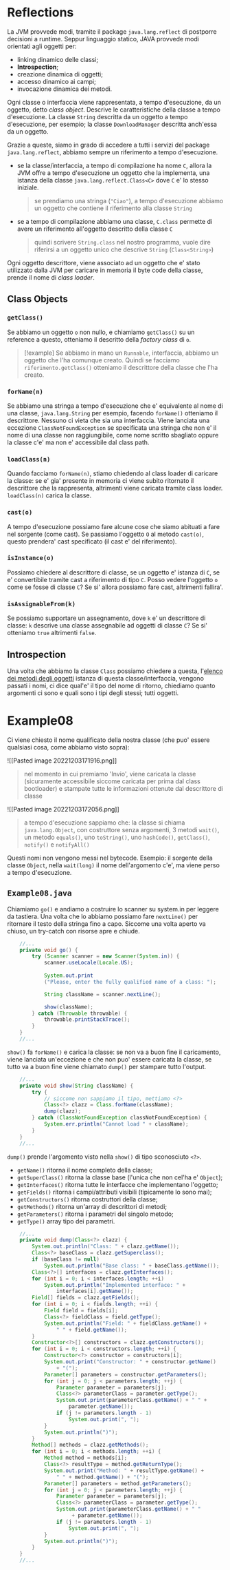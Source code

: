 ```toc
```
# Reflections
La JVM provvede modi, tramite il package `java.lang.reflect` di postporre decisioni a runtime. Seppur linguaggio statico, JAVA provvede modi orientati agli oggetti per:
- linking dinamico delle classi;
- **Introspection**;
- creazione dinamica di oggetti;
- accesso dinamico ai campi;
- invocazione dinamica dei metodi.

Ogni classe o interfaccia viene rappresentata, a tempo d'esecuzione, da un oggetto, detto *class object*. Descrive le caratteristiche della classe a tempo d'esecuzione. La classe `String` descritta da un oggetto a tempo d'esecuzione, per esempio; la classe `DownloadManager` descritta anch'essa da un oggetto.

Grazie a queste, siamo in grado di accedere a tutti i servizi del package `java.lang.reflect`, abbiamo sempre un riferimento a tempo d'esecuzione.
- se la classe/interfaccia, a tempo di compilazione ha nome `C`, allora la JVM offre a tempo d'esecuzione un oggetto che la implementa, una istanza della classe `java.lang.reflect.Class<C>` dove `C` e' lo stesso iniziale.
	> se prendiamo una stringa (`"Ciao"`), a tempo d'esecuzione abbiamo un oggetto che contiene il riferimento alla classe `String`
- se a tempo di compilazione abbiamo una classe, `C.class` permette di avere un riferimento all'oggetto descritto della classe `C`
	> quindi scrivere `String.class` nel nostro programma, vuole dire riferirsi a un oggetto unico che descrive `String` (`Class<String>`)

Ogni oggetto descrittore, viene associato ad un oggetto che e' stato utilizzato dalla JVM per caricare in memoria il byte code della classe, prende il nome di *class loader*.

## Class Objects
### `getClass()`
Se abbiamo un oggetto `o` non nullo, e chiamiamo `getClass()` su un reference a questo, otteniamo il descritto della *factory class* di `o`.
> [!example]
> Se abbiamo in mano un `Runnable`, interfaccia, abbiamo un oggetto che l'ha comunque creato. Quindi se facciamo `riferimento.getClass()` otteniamo il descrittore della classe che l'ha creato.

### `forName(n)`
Se abbiamo una stringa a tempo d'esecuzione che e' equivalente al nome di una classe, `java.lang.String` per esempio, facendo `forName()` otteniamo il descrittore. Nessuno ci vieta che sia una interfaccia.
Viene lanciata una eccezione `ClassNotFoundException` se specificata una stringa che non e' il nome di una classe non raggiungibile, come nome scritto sbagliato oppure la classe c'e' ma non e' accessibile dal class path.

### `loadClass(n)`
Quando facciamo `forName(n)`, stiamo chiedendo al class loader di caricare la classe: se e' gia' presente in memoria ci viene subito ritornato il descrittore che la rappresenta, altrimenti viene caricata tramite class loader.
`loadClass(n)` carica la classe.

### `cast(o)`
A tempo d'esecuzione possiamo fare alcune cose che siamo abituati a fare nel sorgente (come cast). Se passiamo l'oggetto `O` al metodo `cast(o)`, questo prendera' cast specificato (il cast e' del riferimento).

### `isInstance(o)`
Possiamo chiedere al descrittore di classe, se un oggetto e' istanza di `C`, se e' convertibile tramite cast a riferimento di tipo `C`.
Posso vedere l'oggetto `o` come se fosse di classe `C`?
Se si' allora possiamo fare cast, altrimenti fallira'.

### `isAssignableFrom(k)`
Se possiamo supportare un assegnamento, dove `k` e' un descrittore di classe: `k` descrive una classe assegnabile ad oggetti di classe `C`? Se si' otteniamo `true` altrimenti `false`.

## Introspection
Una volta che abbiamo la classe `Class` possiamo chiedere a questa, l'<u>elenco dei metodi degli oggetti</u> istanza di questa classe/interfaccia, vengono passati i nomi, ci dice qual'e' il tipo del nome di ritorno, chiediamo quanto argomenti ci sono e quali sono i tipi degli stessi; tutti oggetti.

# Example08
Ci viene chiesto il nome qualificato della nostra classe (che puo' essere qualsiasi cosa, come abbiamo visto sopra):

![[Pasted image 20221203171916.png]]
> nel momento in cui premiamo 'Invio', viene caricata la classe (sicuramente accessibile siccome caricata per prima dal class bootloader) e stampate tutte le informazioni ottenute dal descrittore di classe

![[Pasted image 20221203172056.png]]
> a tempo d'esecuzione sappiamo che:
>  la classe si chiama `java.lang.Object`, 
>  con costruttore senza argomenti, 
>  3 metodi `wait()`, 
>  un metodo `equals()`, 
>  uno `toString()`, 
>  uno `hashCode()`, 
>  `getClass()`, 
>  `notify()` e `notifyAll()`

Questi nomi non vengono messi nel bytecode.
Esempio: il sorgente della classe `Object`, nella `wait(long)` il nome dell'argomento c'e', ma viene perso a tempo d'esecuzione.

## `Example08.java`
Chiamiamo `go()` e andiamo a costruire lo scanner su system.in per leggere da tastiera. Una volta che lo abbiamo possiamo fare `nextLine()` per ritornare il testo della stringa fino a capo. Siccome una volta aperto va chiuso, un try-catch con risorse apre e chiude.
```java
	//...
	private void go() {
		try (Scanner scanner = new Scanner(System.in)) {
			scanner.useLocale(Locale.US);
			
			System.out.print
			("Please, enter the fully qualified name of a class: ");

			String className = scanner.nextLine();

			show(className);
		} catch (Throwable throwable) {
			throwable.printStackTrace();
		}
	}
	//...
```

`show()` fa `forName()` e carica la classe: se non va a buon fine il caricamento, viene lanciata un'eccezione e che non puo' essere caricata la classe, se tutto va a buon fine viene chiamato `dump()` per stampare tutto l'output.
```java
	//...
	private void show(String className) {
		try {
			// siccome non sappiamo il tipo, mettiamo <?>
			Class<?> clazz = Class.forName(className);
			dump(clazz);
		} catch (ClassNotFoundException classNotFoundException) {
			System.err.println("Cannot load " + className);
		}
	}
	//...
```

`dump()` prende l'argomento visto nella `show()` di tipo sconosciuto `<?>`.
- `getName()` ritorna il nome completo della classe;
- `getSuperClass()` ritorna la classe base (l'unica che non cel'ha e' `Object`);
- `getInterfaces()` ritorna tutte le interfacce che implementano l'oggetto;
- `getFields()` ritorna i campi/attributi visibili (tipicamente lo sono mai);
- `getConstructors()` ritorna costruttori della classe;
- `getMethods()` ritorna un'array di descrittori di metodi;
- `getParameters()` ritorna i parametri del singolo metodo;
- `getType()` array tipo dei parametri.
```java
	//...
	private void dump(Class<?> clazz) {
		System.out.println("Class: " + clazz.getName());
		Class<?> baseClass = clazz.getSuperclass();
		if (baseClass != null)
			System.out.println("Base class: " + baseClass.getName());
		Class<?>[] interfaces = clazz.getInterfaces();
		for (int i = 0; i < interfaces.length; ++i)
			System.out.println("Implemented interface: " + 
				interfaces[i].getName());
		Field[] fields = clazz.getFields();
		for (int i = 0; i < fields.length; ++i) {
			Field field = fields[i];
			Class<?> fieldClass = field.getType();
			System.out.println("Field: " + fieldClass.getName() + 
				" " + field.getName());
		}
		Constructor<?>[] constructors = clazz.getConstructors();
		for (int i = 0; i < constructors.length; ++i) {
			Constructor<?> constructor = constructors[i];
			System.out.print("Constructor: " + constructor.getName() 
				+ "(");
			Parameter[] parameters = constructor.getParameters();
			for (int j = 0; j < parameters.length; ++j) {
				Parameter parameter = parameters[j];
				Class<?> parameterClass = parameter.getType();
				System.out.print(parameterClass.getName() + " " + 
					parameter.getName());
				if (j != parameters.length - 1)
					System.out.print(", ");
			}
			System.out.println(")");
		}
		Method[] methods = clazz.getMethods();
		for (int i = 0; i < methods.length; ++i) {
			Method method = methods[i];
			Class<?> resultType = method.getReturnType();
			System.out.print("Method: " + resultType.getName() + 
				" " + method.getName() + "(");
			Parameter[] parameters = method.getParameters();
			for (int j = 0; j < parameters.length; ++j) {
				Parameter parameter = parameters[j];
				Class<?> parameterClass = parameter.getType();
				System.out.print(parameterClass.getName() + " "
					 + parameter.getName());
				if (j != parameters.length - 1)
					System.out.print(", ");
			}
			System.out.println(")");
		}
	}
	//...
```